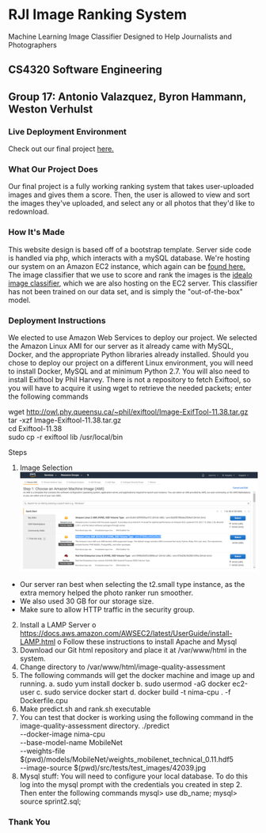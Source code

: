 
# RJI Image Ranking System

Machine Learning Image Classifier Designed to Help Journalists and Photographers

## CS4320 Software Engineering

## Group 17: Antonio Valazquez, Byron Hammann, Weston Verhulst

### Live Deployment Environment

Check out our final project [here.](http://ec2-3-88-210-63.compute-1.amazonaws.com/)  

### What Our Project Does

Our final project is a fully working ranking system that takes user-uploaded images and gives them a score. Then, the user is allowed to view and sort the images they've uploaded, and select any or all photos that they'd like to redownload. 

### How It's Made

This website design is based off of a bootstrap template. Server side code is handled via php, which interacts with a mySQL database. We're hosting our system on an Amazon EC2 instance, which again can be [found here.](http://ec2-3-88-210-63.compute-1.amazonaws.com/) The image classifier that we use to score and rank the images is the [idealo image classifier](https://github.com/idealo/image-quality-assessment), which we are also hosting on the EC2 server. This classifier has not been trained on our data set, and is simply the "out-of-the-box" model. 

### Deployment Instructions

We elected to use Amazon Web Services to deploy our project. We selected the Amazon Linux AMI for our server as it already came with MySQL, Docker, and the appropriate Python libraries already installed.  Should you chose to deploy our project on a different Linux environment, you will need to install Docker, MySQL and at minimum Python 2.7. You will also need to install Exiftool by Phil Harvey. There is not a repository to fetch Exiftool, so you will have to acquire it using wget to retrieve the needed packets; enter the following commands

wget http://owl.phy.queensu.ca/~phil/exiftool/Image-ExifTool-11.38.tar.gz  
tar -xzf Image-Exiftool-11.38.tar.gz  
cd Exiftool-11.38  
sudo cp -r exiftool lib /usr/local/bin  

Steps
1.	Image Selection
![Deployment Image](https://github.com/WestonV/RJI-Image-Classifier/blob/master/Sprint%204/Deployment.png)
 
 
-	Our server ran best when selecting the t2.small type instance, as the extra memory helped the photo ranker run smoother.
-	We also used 30 GB for our storage size.
-	Make sure to allow HTTP traffic in the security group.
2.	Install a LAMP Server
o	https://docs.aws.amazon.com/AWSEC2/latest/UserGuide/install-LAMP.html
o	Follow these instructions to install Apache and Mysql
3.	Download our Git html repository and place it at /var/www/html in the system. 
4.	Change directory to /var/www/html/image-quality-assessment
5.	The following commands will get the docker machine and image up and running.
a.	sudo yum install docker
b.	sudo usermod -aG docker ec2-user
c.	sudo service docker start
d.	docker build -t nima-cpu . -f Dockerfile.cpu
6.	Make predict.sh and rank.sh executable 
7.	You can test that docker is working using the following command in the image-quality-assessment directory.
	./predict  \
	--docker-image nima-cpu \
	--base-model-name MobileNet \
	--weights-file $(pwd)/models/MobileNet/weights_mobilenet_technical_0.11.hdf5 \
	--image-source $(pwd)/src/tests/test_images/42039.jpg
8.	Mysql stuff:  You will need to configure your local database. To do this log into the mysql prompt with the credentials you created in step 2. Then enter the following commands
	mysql> use db_name;
	mysql> source sprint2.sql;


### Thank You

